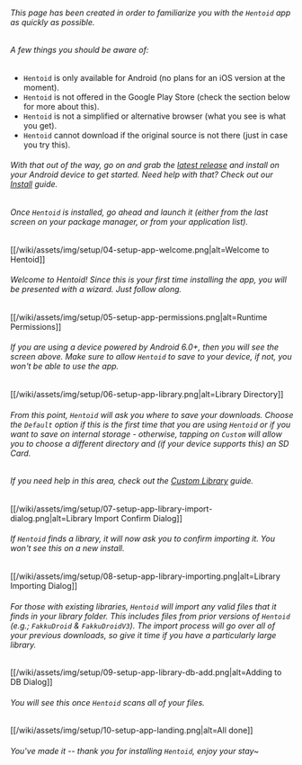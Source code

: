###### This page has been created in order to familiarize you with the `Hentoid` app as quickly as possible.

###### A few things you should be aware of:
* `Hentoid` is only available for Android (no plans for an iOS version at the moment).
* `Hentoid` is not offered in the Google Play Store (check the section below for more about this).
* `Hentoid` is not a simplified or alternative browser (what you see is what you get).
* `Hentoid` cannot download if the original source is not there (just in case you try this).

###### With that out of the way, go on and grab the [latest release](../releases/latest) and install on your Android device to get started. Need help with that? Check out our [Install](https://github.com/AVnetWS/Hentoid/wiki/Install) guide.

###### Once `Hentoid` is installed, go ahead and launch it (either from the last screen on your package manager, or from your application list).

[[/wiki/assets/img/setup/04-setup-app-welcome.png|alt=Welcome to Hentoid]]

###### Welcome to Hentoid! Since this is your first time installing the app, you will be presented with a wizard. Just follow along.

[[/wiki/assets/img/setup/05-setup-app-permissions.png|alt=Runtime Permissions]]

###### If you are using a device powered by Android 6.0+, then you will see the screen above. Make sure to allow `Hentoid` to save to your device, if not, you won't be able to use the app.

[[/wiki/assets/img/setup/06-setup-app-library.png|alt=Library Directory]]

###### From this point, `Hentoid` will ask you where to save your downloads. Choose the `Default` option if this is the first time that you are using `Hentoid` or if you want to save on internal storage - otherwise, tapping on `Custom` will allow you to choose a different directory and (if your device supports this) an SD Card.
###### If you need help in this area, check out the [Custom Library](https://github.com/AVnetWS/Hentoid/wiki/Custom-Library) guide.

[[/wiki/assets/img/setup/07-setup-app-library-import-dialog.png|alt=Library Import Confirm Dialog]]

###### If `Hentoid` finds a library, it will now ask you to confirm importing it. You won't see this on a new install.

[[/wiki/assets/img/setup/08-setup-app-library-importing.png|alt=Library Importing Dialog]]

###### For those with existing libraries, `Hentoid` will import any valid files that it finds in your library folder. This includes files from prior versions of `Hentoid` (e.g.; `FakkuDroid` & `FakkuDroidV3`). The import process will go over all of your previous downloads, so give it time if you have a particularly large library.

[[/wiki/assets/img/setup/09-setup-app-library-db-add.png|alt=Adding to DB Dialog]]

###### You will see this once `Hentoid` scans all of your files.

[[/wiki/assets/img/setup/10-setup-app-landing.png|alt=All done]]

###### You've made it -- thank you for installing `Hentoid`, enjoy your stay~